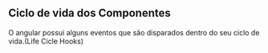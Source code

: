 ﻿## Ciclo de vida dos Componentes

O angular possui alguns eventos que são disparados dentro do seu ciclo de vida.(Life Cicle Hooks)




